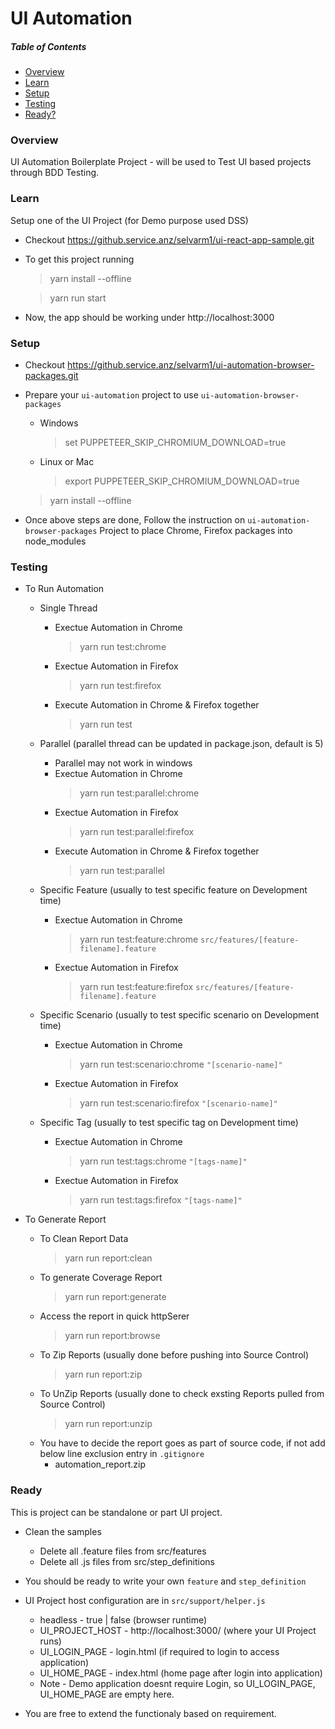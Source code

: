# UI Automation

##### Table of Contents

<!-- toc -->

- [Overview](#overview)
- [Learn](#howto)
- [Setup](#setup)
- [Testing](#testing)
- [Ready?](#ready)

<!-- tocstop -->

### Overview

UI Automation Boilerplate Project - will be used to Test UI based projects through BDD Testing.

### Learn

Setup one of the UI Project (for Demo purpose used DSS)

- Checkout https://github.service.anz/selvarm1/ui-react-app-sample.git
- To get this project running

  > yarn install --offline

  > yarn run start

- Now, the app should be working under http://localhost:3000

### Setup

- Checkout https://github.service.anz/selvarm1/ui-automation-browser-packages.git

- Prepare your `ui-automation` project to use `ui-automation-browser-packages`

  - Windows
    > set PUPPETEER_SKIP_CHROMIUM_DOWNLOAD=true
  - Linux or Mac

    > export PUPPETEER_SKIP_CHROMIUM_DOWNLOAD=true

  > yarn install --offline

- Once above steps are done, Follow the instruction on `ui-automation-browser-packages` Project to place Chrome, Firefox packages into node_modules

### Testing

- To Run Automation

  - Single Thread

    - Exectue Automation in Chrome
      > yarn run test:chrome
    - Exectue Automation in Firefox
      > yarn run test:firefox
    - Execute Automation in Chrome & Firefox together
      > yarn run test

  - Parallel (parallel thread can be updated in package.json, default is 5)

    - Parallel may not work in windows
    - Exectue Automation in Chrome
      > yarn run test:parallel:chrome
    - Exectue Automation in Firefox
      > yarn run test:parallel:firefox
    - Execute Automation in Chrome & Firefox together
      > yarn run test:parallel

  - Specific Feature (usually to test specific feature on Development time)

    - Exectue Automation in Chrome
      > yarn run test:feature:chrome `src/features/[feature-filename].feature`
    - Exectue Automation in Firefox
      > yarn run test:feature:firefox `src/features/[feature-filename].feature`

  - Specific Scenario (usually to test specific scenario on Development time)

    - Exectue Automation in Chrome
      > yarn run test:scenario:chrome `"[scenario-name]"`
    - Exectue Automation in Firefox
      > yarn run test:scenario:firefox `"[scenario-name]"`

  - Specific Tag (usually to test specific tag on Development time)

    - Exectue Automation in Chrome
      > yarn run test:tags:chrome `"[tags-name]"`
    - Exectue Automation in Firefox
      > yarn run test:tags:firefox `"[tags-name]"`

- To Generate Report
  - To Clean Report Data
    > yarn run report:clean
  - To generate Coverage Report
    > yarn run report:generate
  - Access the report in quick httpSerer
    > yarn run report:browse
  - To Zip Reports (usually done before pushing into Source Control)
    > yarn run report:zip
  - To UnZip Reports (usually done to check exsting Reports pulled from Source Control)
    > yarn run report:unzip
  - You have to decide the report goes as part of source code, if not add below line exclusion entry in `.gitignore`
    - automation_report.zip

### Ready

This is project can be standalone or part UI project.

- Clean the samples

  - Delete all .feature files from src/features
  - Delete all .js files from src/step_definitions

- You should be ready to write your own `feature` and `step_definition`

- UI Project host configuration are in `src/support/helper.js`

  - headless - true | false (browser runtime)
  - UI_PROJECT_HOST - http://localhost:3000/ (where your UI Project runs)
  - UI_LOGIN_PAGE - login.html (if required to login to access application)
  - UI_HOME_PAGE - index.html (home page after login into application)
  - Note - Demo application doesnt require Login, so UI_LOGIN_PAGE, UI_HOME_PAGE are empty here.

- You are free to extend the functionaly based on requirement.
